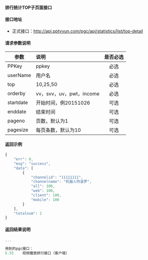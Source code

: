 #### 排行统计TOP子页面接口

#### 接口地址
  * 正式接口：http://api.pptvyun.com/pgc/api/statistics/list/top-detail

#### 请求参数说明
|  参数         |说明          |是否必选|
| ------------- |:-------------|:-----:|
| PPKey         | ppkey |必选|
| userName      | 用户名 |必选    |
| top           | 10,25,50 |必选    |
| orderby       | vv，svv，uv，pwt，income |必选    |
| startdate     | 开始时间，例20151026  |可选    |
| enddate       | 结束时间 |可选    |
| pageno      | 页数，默认为1 |可选    |
| pagesize      | 每页条数，默认为10 |可选    |

#### 返回示例
```javascript
{
    "err": 0,
    "msg": "success",
    "data": [
        {
            "channelid": "11111111",
            "channelname": "机器人阿波罗",
            "all": 100,
            "web": 100,
            "client": 100,
            "mobile": 100
        }
    ],
    "totalnum": 2
}
```

#### 返回结果说明
```javascript
...

用到的pgc接口：
5.55	视频播放排行接口（客户端）
```
